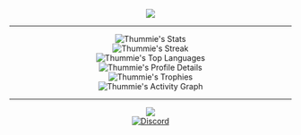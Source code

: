 <p align="center">
  <a href="https://git.io/typing-svg">
    <img src="https://readme-typing-svg.demolab.com?font=Fira+Code&pause=1000&color=FFFFFF&center=true&vCenter=true&random=false&width=435&lines=Welcome+to+Thummie's+GitHub;Enjoy!">
  </a>
</p>

---

<p align="center">
  <img src="https://github-readme-stats.vercel.app/api?username=Thummie&theme=dark&show_icons=true&hide_border=true&count_private=true&card_width=500" alt="Thummie's Stats">
  <br>
  <img src="https://github-readme-streak-stats.herokuapp.com/?user=Thummie&theme=dark&hide_border=true&card_width=500" alt="Thummie's Streak">
  <br>
  <img src="https://github-readme-stats.vercel.app/api/top-langs/?username=Thummie&theme=dark&show_icons=true&hide_border=true&layout=compact&card_width=500" alt="Thummie's Top Languages">
  <br>
  <img src="https://github-profile-summary-cards.vercel.app/api/cards/profile-details?username=Thummie&theme=dark&card_width=500" alt="Thummie's Profile Details">
  <br>
  <img src="https://github-profile-trophy.vercel.app/?username=Thummie&theme=darkhub&no-frame=true&column=6&margin-w=15&margin-h=15" alt="Thummie's Trophies">
  <br>
  <img src="https://github-readme-activity-graph.vercel.app/graph?username=Thummie&theme=github-dark&hide_border=true&card_width=500" alt="Thummie's Activity Graph">
</p>

---

<p align="center">
  <a href="https://git.io/typing-svg">
    <img src="https://readme-typing-svg.demolab.com?font=Fira+Code&pause=1000&color=FFFFFF&center=true&vCenter=true&width=435&lines=Let's+Connect!">
  </a>
  <br>
  <a href="https://discord.gg/tcNq2Tnmqd" target="_blank">
    <img src="https://img.shields.io/badge/Discord-5865F2?style=for-the-badge&logo=discord&logoColor=white" alt="Discord">
  </a>
</p>
